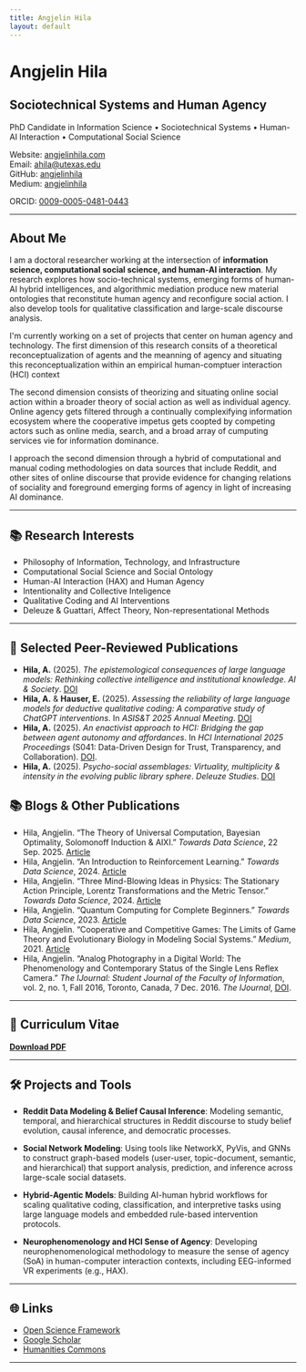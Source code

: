 ```yaml
---
title: Angjelin Hila
layout: default
---
```


# Angjelin Hila

## Sociotechnical Systems and Human Agency

PhD Candidate in Information Science • Sociotechnical Systems • Human-AI Interaction • Computational Social Science

Website: [angjelinhila.com](https://angjelinhila.com)  
Email: ahila@utexas.edu  
GitHub: [angjelinhila](https://github.com/angjelinhila)  
Medium: [angjelinhila](https://angjelinhila.medium.com/)

ORCID: [0009-0005-0481-0443](https://orcid.org/0009-0005-0481-0443)

---

## About Me

I am a doctoral researcher working at the intersection of **information science, computational social science, and human-AI interaction**. My research explores how socio-technical systems, emerging forms of human-AI hybrid intelligences, and algorithmic mediation produce new material ontologies that reconstitute human agency and reconfigure social action. I also develop tools for qualitative classification and large-scale discourse analysis.

I'm currently working on a set of projects that center on human agency and technology. The first dimension of this research consits of a theoretical reconceptualization of agents and the meanning of agency and situating this reconceptualization within an empirical human-comptuer interaction (HCI) context

The second dimension consists of theorizing and situating online social action within a broader theory of social action as well as individual agency. Online agency gets filtered through a continually complexifying information ecosystem where the cooperative impetus gets coopted by competing actors such as online media, search, and a broad array of cumputing services vie for information dominance.

I approach the second dimension through a hybrid of computational and manual coding methodologies on data sources that include Reddit, and other sites of online discourse that provide evidence for changing relations of sociality and foreground emerging forms of agency in light of increasing AI dominance.

---

## 📚 Research Interests

- Philosophy of Information, Technology, and Infrastructure
- Computational Social Science and Social Ontology
- Human-AI Interaction (HAX) and Human Agency
- Intentionality and Collective Inteligence  
- Qualitative Coding and AI Interventions  
- Deleuze & Guattari, Affect Theory, Non-representational Methods  

---

## 📝 Selected Peer-Reviewed Publications

- **Hila, A.** (2025). *The epistemological consequences of large language models: Rethinking collective intelligence and institutional knowledge*. _AI & Society_. [DOI](https://doi.org/10.1007/s00146-025-02426-3)
- **Hila, A.** & **Hauser, E.** (2025). *Assessing the reliability of large language models for deductive qualitative coding: A comparative study of ChatGPT interventions*. In *ASIS&T 2025 Annual Meeting*. [DOI](https://arxiv.org/abs/2507.14384)
- **Hila, A.** (2025). *An enactivist approach to HCI: Bridging the gap between agent autonomy and affordances*. In *HCI International 2025 Proceedings* (S041: Data-Driven Design for Trust, Transparency, and Collaboration). [DOI](https://arxiv.org/abs/2509.07871).
- **Hila, A.** (2025). *Psycho-social assemblages: Virtuality, multiplicity & intensity in the evolving public library sphere*. _Deleuze Studies_. [DOI](https://osf.io/preprints/socarxiv/ks5a2_v1)


## 📚 Blogs & Other Publications

- Hila, Angjelin. “The Theory of Universal Computation, Bayesian Optimality, Solomonoff Induction & AIXI.” *Towards Data Science*, 22 Sep. 2025. [Article](https://towardsdatascience.com/the-theory-of-universal-computation-bayesian-optimality-solomonoff-induction-aixi/)
- Hila, Angjelin. “An Introduction to Reinforcement Learning.” *Towards Data Science*, 2024. [Article](https://medium.com/data-science/an-introduction-to-reinforcement-learning-995737d3f1d)
- Hila, Angjelin. “Three Mind-Blowing Ideas in Physics: The Stationary Action Principle, Lorentz Transformations and the Metric Tensor.” *Towards Data Science*, 2024. [Article](https://towardsdatascience.com/three-mind-blowing-ideas-in-physics-the-stationary-action-principle-lorentz-transformations-and-e86977ea86ad/)
- Hila, Angjelin. “Quantum Computing for Complete Beginners.” *Towards Data Science*, 2023. [Article](https://medium.com/data-science/quantum-computing-for-complete-beginners-63b989ded053)
- Hila, Angjelin. “Cooperative and Competitive Games: The Limits of Game Theory and Evolutionary Biology in Modeling Social Systems.” *Medium*, 2021. [Article](https://angjelinhila.medium.com/cooperative-and-competitive-games-2d23885680a9)
- Hila, Angjelin. “Analog Photography in a Digital World: The Phenomenology and Contemporary Status of the Single Lens Reflex Camera.” *The IJournal: Student Journal of the Faculty of Information*, vol. 2, no. 1, Fall 2016, Toronto, Canada, 7 Dec. 2016. *The IJournal*, [DOI](https://theijournal.ca/index.php/ijournal/article/view/27534).

---

## 📄 Curriculum Vitae

**[Download PDF](cv/angjelin_hila_cv.pdf)**  

---

## 🛠️ Projects and Tools

- **Reddit Data Modeling & Belief Causal Inference**: Modeling semantic, temporal, and hierarchical structures in Reddit discourse to study belief evolution, causal inference, and democratic processes.

- **Social Network Modeling**: Using tools like NetworkX, PyVis, and GNNs to construct graph-based models (user-user, topic-document, semantic, and hierarchical) that support analysis, prediction, and inference across large-scale social datasets.

- **Hybrid-Agentic Models**: Building AI-human hybrid workflows for scaling qualitative coding, classification, and interpretive tasks using large language models and embedded rule-based intervention protocols.

- **Neurophenomenology and HCI Sense of Agency**: Developing neurophenomenological methodology to measure the sense of agency (SoA) in human-computer interaction contexts, including EEG-informed VR experiments (e.g., HAX).


---

## 🌐 Links

- [Open Science Framework](https://osf.io/c5ju3/files/osfstorage)  
- [Google Scholar](https://scholar.google.com/citations?user=g7u_agYAAAAJ&hl=en)
- [Humanities Commons](https://hcommons.org/)

---
